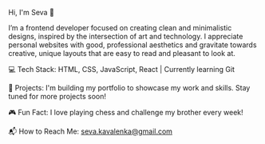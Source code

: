 Hi, I'm Seva 👋

I’m a frontend developer focused on creating clean and minimalistic designs, inspired by the intersection of art and technology. I appreciate personal websites with good, professional aesthetics and gravitate towards creative, unique layouts that are easy to read and pleasant to look at.

💻 Tech Stack: HTML, CSS, JavaScript, React | Currently learning Git

🚀 Projects: I'm building my portfolio to showcase my work and skills. Stay tuned for more projects soon!

🎮 Fun Fact: I love playing chess and challenge my brother every week!

📬 How to Reach Me: seva.kavalenka@gmail.com
